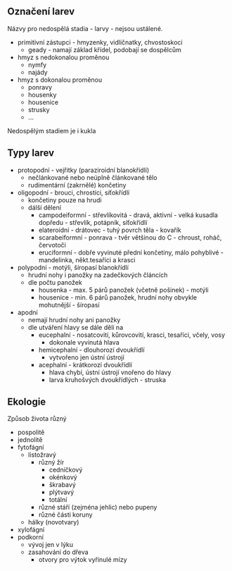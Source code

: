 ## Označení larev
Názvy pro nedospělá stadia - larvy - nejsou ustálené.
- primitivní zástupci - hmyzenky, vidličnatky, chvostoskoci
	- geady - namají základ křídel, podobají se dospělcům
- hmyz s nedokonalou proměnou
	- nymfy
	- najády
- hmyz s dokonalou proměnou
	- ponravy
	- housenky
	- housenice
	- strusky
	- ...


Nedospělým stadiem je i kukla

## Typy larev
- protopodní - vejřitky (paraziroidní blanokřídlí)
	- nečlánkované nebo neúplně článkované tělo
	- rudimentární (zakrnělé) končetiny
- oligopodní - brouci, chrostíci, síťokřídlí
	- končetiny pouze na hrudi
	- dálší dělení
		- campodeiformní - střevlíkovitá - dravá, aktivní - velká kusadla dopředu - střevlík, potápník, síťokřídlí
		- elateroidní - drátovec - tuhý povrch těla - kovařík
		- scarabeiformní - ponrava - tvěr většinou do C - chroust, roháč, červotoči
		- eruciformní - dobře vyvinuté přední končetiny, málo pohyblivé - mandelinka, někt.tesaříci a krasci
- polypodní - motýli, šíropasí blanokřídlí
	- hrudní nohy i panožky na zadečkových článcích
	- dle počtu panožek
		- housenka  - max. 5 párů panožek (včetně pošinek) - motýli
		- housenice - min. 6 párů panožek, hrudní nohy obvykle mohutnější - šíropasí
- apodní
	- nemají hrudní nohy ani panožky
	- dle utváření hlavy se dále dělí na
		- eucephalní - nosatcovití, kůrovcovití, krasci, tesaříci, včely, vosy
			- dokonale vyvinutá hlava
		- hemicephalní - dlouhorozí dvoukřídlí
			- vytvořeno jen ústní ústrojí
		- acephalní - krátkorozí dvoukřídlí
			- hlava chybí, ústní ústrojí vnořeno do hlavy
			- larva kruhošvých dvoukřídlých - struska

## Ekologie

Způsob života různý
- pospolitě
- jednolitě
- fytofágní
	- listožravý 
		- různý žír		
			- cedníčkový
			- okénkový
			- škrabavý
			- plýtvavý 
			- totální
		- různé stáří (zejména jehlic) nebo pupeny
		- různé části koruny
	- hálky (novotvary)
- xylofágní
- podkorní
	- vývoj jen v lýku
	- zasahování do dřeva
		- otvory pro výtok vyřinulé mízy
